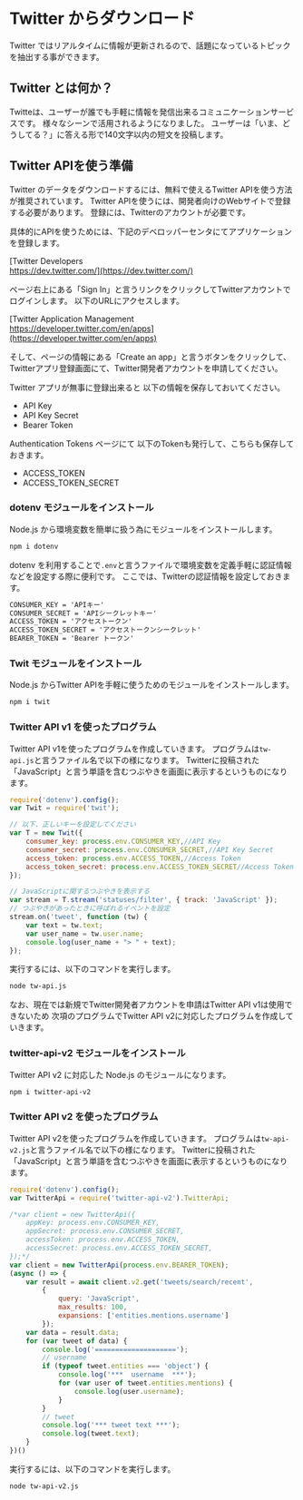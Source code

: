 # Twitter からダウンロード

Twitter ではリアルタイムに情報が更新されるので、話題になっているトピックを抽出する事ができます。

## Twitter とは何か？
Twitteは、ユーザーが誰でも手軽に情報を発信出来るコミュニケーションサービスです。
様々なシーンで活用されるようになりました。
ユーザーは「いま、どうしてる？」に答える形で140文字以内の短文を投稿します。

## Twitter APIを使う準備
Twitter のデータをダウンロードするには、無料で使えるTwitter APIを使う方法が推奨されています。
Twitter APIを使うには、開発者向けのWebサイトで登録する必要があります。
登録には、Twitterのアカウントが必要です。

具体的にAPIを使うためには、下記のデベロッパーセンタにてアプリケーションを登録します。

[Twitter Developers<br>https://dev.twitter.com/](https://dev.twitter.com/)

ページ右上にある「Sign In」と言うリンクをクリックしてTwitterアカウントでログインします。
以下のURLにアクセスします。

[Twitter Application Management<br>https://developer.twitter.com/en/apps](https://developer.twitter.com/en/apps)

そして、ページの情報にある「Create an app」と言うボタンをクリックして、Twitterアプリ登録画面にて、Twitter開発者アカウントを申請してください。

Twitter アプリが無事に登録出来ると
以下の情報を保存しておいてください。

- API Key
- API Key Secret
- Bearer Token

Authentication Tokens ページにて
以下のTokenも発行して、こちらも保存しておきます。

- ACCESS_TOKEN
- ACCESS_TOKEN_SECRET

### dotenv モジュールをインストール
Node.js から環境変数を簡単に扱う為にモジュールをインストールします。
```bash
npm i dotenv
```
dotenv を利用することで`.env`と言うファイルで環境変数を定義手軽に認証情報などを設定する際に便利です。
ここでは、Twitterの認証情報を設定しておきます。

```txt
CONSUMER_KEY = 'APIキー'
CONSUMER_SECRET = 'APIシークレットキー'
ACCESS_TOKEN = 'アクセストークン'
ACCESS_TOKEN_SECRET = 'アクセストークンシークレット'
BEARER_TOKEN = 'Bearer トークン'
```

### Twit モジュールをインストール
Node.js からTwitter APIを手軽に使うためのモジュールをインストールします。

```bash
npm i twit
```

### Twitter API v1 を使ったプログラム

Twitter API v1を使ったプログラムを作成していきます。
プログラムは`tw-api.js`と言うファイル名で以下の様になります。
Twitterに投稿された「JavaScript」と言う単語を含むつぶやきを画面に表示するというものになります。

```javascript
require('dotenv').config();
var Twit = require('twit');

// 以下、正しいキーを設定してください
var T = new Twit({
	consumer_key: process.env.CONSUMER_KEY,//API Key
	consumer_secret: process.env.CONSUMER_SECRET,//API Key Secret
	access_token: process.env.ACCESS_TOKEN,//Access Token
	access_token_secret: process.env.ACCESS_TOKEN_SECRET//Access Token Secret
});

// JavaScriptに関するつぶやきを表示する
var stream = T.stream('statuses/filter', { track: 'JavaScript' });
// つぶやきがあったときに呼ばれるイベントを設定
stream.on('tweet', function (tw) {
	var text = tw.text;
	var user_name = tw.user.name;
	console.log(user_name + "> " + text);
});


```

実行するには、以下のコマンドを実行します。
```bash
node tw-api.js
```

なお、現在では新規でTwitter開発者アカウントを申請はTwitter API v1は使用できないため
次項のプログラムでTwitter API v2に対応したプログラムを作成していきます。

### twitter-api-v2 モジュールをインストール
Twitter API v2 に対応した Node.js のモジュールになります。
```bash
npm i twitter-api-v2
```

### Twitter API v2 を使ったプログラム

Twitter API v2を使ったプログラムを作成していきます。
プログラムは`tw-api-v2.js`と言うファイル名で以下の様になります。
Twitterに投稿された「JavaScript」と言う単語を含むつぶやきを画面に表示するというものになります。

```javascript
require('dotenv').config();
var TwitterApi = require('twitter-api-v2').TwitterApi;

/*var client = new TwitterApi({
	appKey: process.env.CONSUMER_KEY,
	appSecret: process.env.CONSUMER_SECRET,
	accessToken: process.env.ACCESS_TOKEN,
	accessSecret: process.env.ACCESS_TOKEN_SECRET,
});*/
var client = new TwitterApi(process.env.BEARER_TOKEN);
(async () => {
	var result = await client.v2.get('tweets/search/recent',
		{
			query: 'JavaScript',
			max_results: 100,
			expansions: ['entities.mentions.username']
		});
	var data = result.data;
	for (var tweet of data) {
		console.log('====================');
		// username
		if (typeof tweet.entities === 'object') {
			console.log('***  username  ***');
			for (var user of tweet.entities.mentions) {
				console.log(user.username);
			}
		}
		// tweet
		console.log('*** tweet text ***');
		console.log(tweet.text);
	}
})()
```
実行するには、以下のコマンドを実行します。
```bash
node tw-api-v2.js
```


